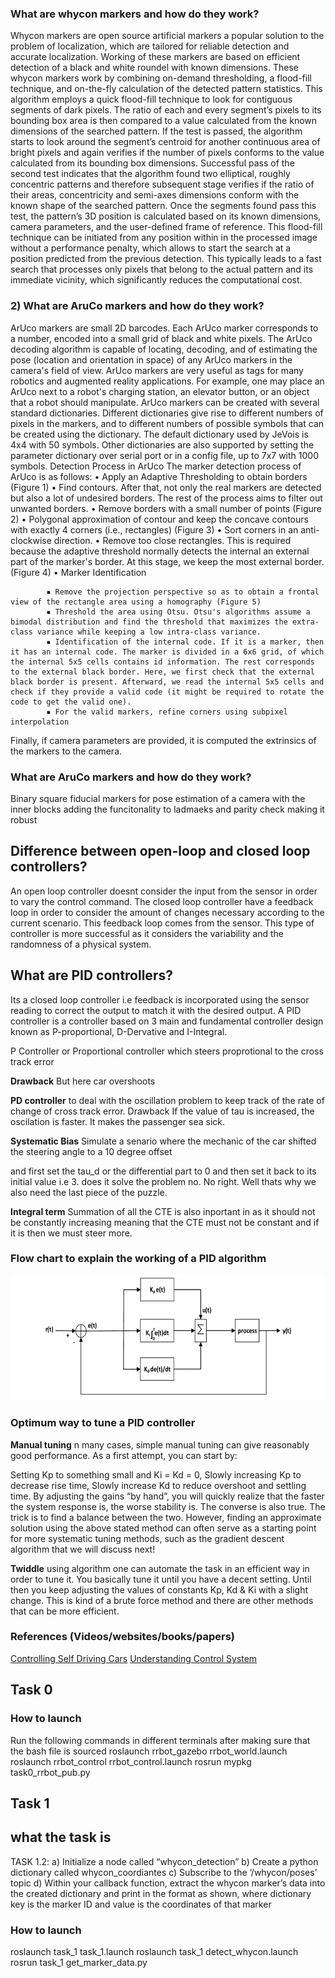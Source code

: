 ### What are whycon markers and how do they work?
Whycon markers are open source artificial markers a popular solution to the problem of localization, which are tailored for reliable detection and accurate localization. Working of these markers are based on efficient detection of a black and white roundel with known dimensions. These whycon markers work by combining on-demand thresholding, a flood-fill technique, and on-the-fly calculation of the detected pattern statistics.
This algorithm employs a quick flood-fill technique to look for contiguous segments of dark pixels. The ratio of each and every segment’s pixels to its bounding box area is then compared to a value calculated from the known dimensions of the searched pattern. If the test is passed, the algorithm starts to look around the segment’s centroid for another continuous area of bright pixels and again verifies if the number of pixels conforms to the value calculated from its bounding box dimensions. Successful pass of the second test indicates that the algorithm found two elliptical, roughly concentric patterns and therefore subsequent stage verifies if the ratio of their areas, concentricity and semi-axes dimensions conform with the known shape of the searched pattern. Once the segments found pass this test, the pattern’s 3D position is calculated based on its known dimensions, camera parameters, and the user-defined frame of reference.
This flood-fill technique can be initiated from any position within in the processed image without a performance penalty, which allows to start the search at a position predicted from the previous detection. This typically leads to a fast search that processes only pixels that belong to the actual pattern and its immediate vicinity, which significantly reduces the computational cost.
### 2) What are AruCo markers and how do they work?
ArUco markers are small 2D barcodes. Each ArUco marker corresponds to a number, encoded into a small grid of black and white pixels. The ArUco decoding algorithm is capable of locating, decoding, and of estimating the pose (location and orientation in space) of any ArUco markers in the camera's field of view.
ArUco markers are very useful as tags for many robotics and augmented reality applications. For example, one may place an ArUco next to a robot's charging station, an elevator button, or an object that a robot should manipulate.
ArUco markers can be created with several standard dictionaries. Different dictionaries give rise to different numbers of pixels in the markers, and to different numbers of possible symbols that can be created using the dictionary. The default dictionary used by JeVois is 4x4 with 50 symbols. Other dictionaries are also supported by setting the parameter dictionary over serial port or in a config file, up to 7x7 with 1000 symbols.
Detection Process in ArUco
The marker detection process of ArUco is as follows:
    • Apply an Adaptive Thresholding to obtain borders (Figure 1)
    • Find contours. After that, not only the real markers are detected but also a lot of undesired borders. The rest of the process aims to filter out unwanted borders.
    • Remove borders with a small number of points (Figure 2)
    • Polygonal approximation of contour and keep the concave contours with exactly 4 corners (i.e., rectangles) (Figure 3)
    • Sort corners in an anti-clockwise direction.
    • Remove too close rectangles. This is required because the adaptive threshold normally detects the internal an external part of the marker's border. At this stage, we keep the most external border. (Figure 4)
    • Marker Identification

            ▪ Remove the projection perspective so as to obtain a frontal view of the rectangle area using a homography (Figure 5)
            ▪ Threshold the area using Otsu. Otsu's algorithms assume a bimodal distribution and find the threshold that maximizes the extra-class variance while keeping a low intra-class variance.
            ▪ Identification of the internal code. If it is a marker, then it has an internal code. The marker is divided in a 6x6 grid, of which the internal 5x5 cells contains id information. The rest corresponds to the external black border. Here, we first check that the external black border is present. Afterward, we read the internal 5x5 cells and check if they provide a valid code (it might be required to rotate the code to get the valid one).
            ▪ For the valid markers, refine corners using subpixel interpolation
Finally, if camera parameters are provided, it is computed the extrinsics of the markers to the camera.

### What are AruCo markers and how do they work?
Binary square fiducial markers for pose estimation of a camera with the inner blocks adding the funcitonality to ladmaeks and parity check making it robust


## Difference between open-loop and closed loop controllers?

An open loop controller doesnt consider the input from the sensor in order to vary the control command. The closed loop controller have a feedback loop in order to consider the amount of changes necessary according to the current scenario. This feedback loop comes from the sensor. This type of controller is more successful as it considers the variability and the randomness of a physical system. 


## What are PID controllers?
Its a closed loop controller i.e feedback is incorporated using the sensor reading to correct the output to match it with the desired output. A PID controller is a controller based on 3 main and fundamental controller design known as P-proportional, D-Dervative and I-Integral. 

P Controller or Proportional controller which steers proprotional to the cross track error

**Drawback**
But here car overshoots

**PD controller**
to deal with the oscillation problem to keep track of the rate of change of cross track error. 
Drawback
If the value of tau is increased, the oscilation is faster. It makes the passenger sea sick.

**Systematic Bias**
Simulate a senario where the mechanic of the car shifted the steering angle to a 10 degree offset

and first set the tau_d or the differential part to 0 and then set it back to its initial value i.e 3. does it solve the problem no. No right. Well thats why we also need the last piece of the puzzle.

**Integral term**
Summation of all the CTE is also inportant in as it should not be constantly increasing meaning that the CTE must not be constant and if it is then we must steer more.




### Flow chart to explain the working of a PID algorithm


![Flow chart image](https://github.com/amancodeblast/Alphabot-Internship/blob/master/images/Closed-loop-control-system-with-PID-controller.png)


### Optimum way to tune a PID controller
**Manual tuning**
n many cases, simple manual tuning can give reasonably good performance. As a first attempt, you can start by:

Setting Kp to something small and Ki = Kd = 0,
Slowly increasing Kp to decrease rise time,
Slowly increase Kd to reduce overshoot and settling time.
By adjusting the gains “by hand”, you will quickly realize that the faster the system response is, the worse stability is. The converse is also true. The trick is to find a balance between the two. However, finding an approximate solution using the above stated method can often serve as a starting point for more systematic tuning methods, such as the gradient descent algorithm that we will discuss next!



**Twiddle** 
using algorithm one can automate the task in an efficient way in order to tune it. You basically tune it until you have a decent setting. Until then you keep adjusting the values of constants Kp, Kd & Ki with a slight change. This is kind of a brute force method and there are other methods that can be more efficient. 




### References (Videos/websites/books/papers)
[Controlling Self Driving Cars](https://www.youtube.com/watch?v=4Y7zG48uHRo)
[Understanding Control System](https://www.youtube.com/watch?v=2BwUMk10WqI)



## Task 0 
### How to launch
Run the following commands in different terminals after making sure that the bash file is sourced
roslaunch rrbot_gazebo rrbot_world.launch
roslaunch rrbot_control rrbot_control.launch 
rosrun mypkg task0_rrbot_pub.py

## Task 1

## what the task is 

TASK 1.2:
a) Initialize a node called “whycon_detection”
b) Create a python dictionary called whycon_coordiantes
c) Subscribe to the ‘/whycon/poses’ topic
d) Within your callback function, extract the whycon marker’s data into the created dictionary and print in the format as shown, where dictionary key is the marker ID and value is the coordinates of that marker

### How to launch 
roslaunch task_1 task_1.launch
roslaunch task_1 detect_whycon.launch
rosrun task_1 get_marker_data.py



